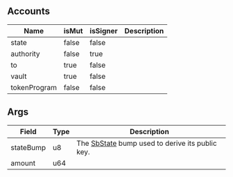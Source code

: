 ## Accounts

| Name         | isMut | isSigner | Description |
| ------------ | ----- | -------- | ----------- |
| state        | false | false    |             |
| authority    | false | true     |             |
| to           | true  | false    |             |
| vault        | true  | false    |             |
| tokenProgram | false | false    |             |

## Args

| Field     | Type | Description                                                              |
| --------- | ---- | ------------------------------------------------------------------------ |
| stateBump | u8   | The [SbState](/idl/accounts/SbState) bump used to derive its public key. |
| amount    | u64  |                                                                          |
